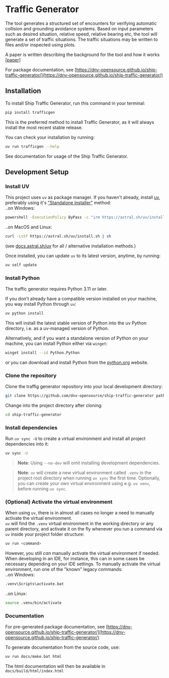 # Traffic Generator
The tool generates a structured set of encounters for verifying automatic collision and grounding avoidance systems.
Based on input parameters such as desired situation, relative speed, relative bearing etc,
the tool will generate a set of traffic situations. The traffic situations may be written to files and/or inspected using plots.

A paper is written describing the background for the tool and how it works <a href="./docs/source/ICMASS23_verfying_caga_systems.pdf" target="_blank">[paper]</a>

For package documentation, see [https://dnv-opensource.github.io/ship-traffic-generator/](https://dnv-opensource.github.io/ship-traffic-generator/)

## Installation
To install Ship Traffic Generator, run this command in your terminal:
```sh
pip install trafficgen
```
This is the preferred method to install Traffic Generator, as it will always install the most recent stable release.

You can check your installation by running:
```sh
uv run trafficgen --help
```

See documentation for usage of the Ship Traffic Generator.

## Development Setup

### Install UV
This project uses `uv` as package manager.
If you haven't already, install [uv](https://docs.astral.sh/uv), preferably using it's ["Standalone installer"](https://docs.astral.sh/uv/getting-started/installation/#__tabbed_1_2) method: <br>
..on Windows:
```sh
powershell -ExecutionPolicy ByPass -c "irm https://astral.sh/uv/install.ps1 | iex"
```
..on MacOS and Linux:
```sh
curl -LsSf https://astral.sh/uv/install.sh | sh
```
(see [docs.astral.sh/uv](https://docs.astral.sh/uv/getting-started/installation/) for all / alternative installation methods.)

Once installed, you can update `uv` to its latest version, anytime, by running:
```sh
uv self update
```

### Install Python
The traffic generator requires Python 3.11 or later. <br>

If you don't already have a compatible version installed on your machine, you way install Python through `uv`:
```sh
uv python install
```
This will install the latest stable version of Python into the uv Python directory, i.e. as a uv-managed version of Python.

Alternatively, and if you want a standalone version of Python on your machine, you can install Python either via `winget`:
```sh
winget install --id Python.Python
```
or you can download and install Python from the [python.org](https://www.python.org/downloads/) website.

### Clone the repository
Clone the traffig generator repository into your local development directory:
```sh
git clone https://github.com/dnv-opensource/ship-traffic-generator path/to/your/dir/ship-traffic-generator
```
Change into the project directory after cloning:
```sh
cd ship-traffic-generator
```

### Install dependencies
Run `uv sync -U` to create a virtual environment and install all project dependencies into it:
```sh
uv sync -U
```
> **Note**: Using `--no-dev` will omit installing development dependencies.

> **Note**: `uv` will create a new virtual environment called `.venv` in the project root directory when running
> `uv sync` the first time. Optionally, you can create your own virtual environment using e.g. `uv venv`, before running
> `uv sync`.

### (Optional) Activate the virtual environment
When using `uv`, there is in almost all cases no longer a need to manually activate the virtual environment. <br>
`uv` will find the `.venv` virtual environment in the working directory or any parent directory, and activate it on the fly whenever you run a command via `uv` inside your project folder structure:
```sh
uv run <command>
```

However, you still _can_ manually activate the virtual environment if needed.
When developing in an IDE, for instance, this can in some cases be necessary depending on your IDE settings.
To manually activate the virtual environment, run one of the "known" legacy commands: <br>
..on Windows:
```sh
.venv\Scripts\activate.bat
```
..on Linux:
```sh
source .venv/bin/activate
```

### Documentation

For pre-generated package documentation, see [https://dnv-opensource.github.io/ship-traffic-generator/](https://dnv-opensource.github.io/ship-traffic-generator/)

To generate documentation from the source code, use:
```sh
uv run docs/make.bat html
```
The html documentation will then be available in `docs/build/html/index.html`

